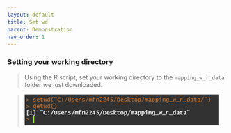 ```yaml
---
layout: default
title: Set wd
parent: Demonstration
nav_order: 1
---
```



### **Setting your working directory**
> Using the R script, set your working directory to the `mapping_w_r_data` folder we just downloaded. 

> <img src="https://raw.githubusercontent.com/mefrazi2/mapping-with-r/main/img/getwd_demo.jpg">
> 
